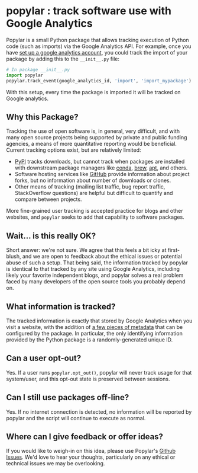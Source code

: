 # popylar : track software use with Google Analytics

Popylar is a small Python package that allows tracking execution of Python
code (such as imports) via the Google Analytics API.
For example, once you have [set up a google analytics account](https://support.google.com/analytics/answer/1008015), you could track
the import of your package by adding this to the ``__init__.py`` file:

```python
# In package __init__.py
import popylar
popylar.track_event(google_analytics_id, 'import', 'import_mypackage')
```

With this setup, every time the package is imported it will be tracked on
Google analytics.

## Why this Package?

Tracking the use of open software is, in general, very difficult, and with many
open source projects being supported by private and public funding agencies, a
means of more quantitative reporting would be beneficial.
Current tracking options exist, but are relatively limited:

- [PyPI](https://pypi.python.org/) tracks downloads, but cannot track when
  packages are installed with downstream package managers like
  [conda](http://conda.pydata.org/docs/),
  [brew](http://brew.sh/), [apt](https://wiki.debian.org/Apt), and others.
- Software hosting services like [GitHub](http://github.com) provide information
  about project forks, but no information about number of downloads or clones.
- Other means of tracking (mailing list traffic, bug report traffic, StackOverflow
  questions) are helpful but difficult to quantify and compare between projects.

More fine-grained user tracking is accepted practice for blogs and other websites,
and ``popylar`` seeks to add that capability to software packages.

## Wait... is this really OK?

Short answer: we're not sure. We agree that this feels a bit icky at first-blush,
and we are open to feedback about the ethical issues or potential abuse of such
a setup.
That being said, the information tracked by popylar is identical to that tracked
by any site using Google Analytics, including likely your favorite independent
blogs, and popylar solves a real problem faced by many developers of the open
source tools you probably depend on.

## What information is tracked?

The tracked information is exactly that stored by Google Analytics when you visit
a website, with the addition of [a few pieces of metadata](https://github.com/popylar/popylar/blob/master/popylar/popylar.py#L73-L82)
that can be configured by the package.
In particular, the only identifying information provided by the Python package is
a randomly-generated unique ID.

## Can a user opt-out?

Yes. If a user runs ``popylar.opt_out()``, popylar will never track usage for
that system/user, and this opt-out state is preserved between sessions.

## Can I still use packages off-line?

Yes. If no internet connection is detected, no information will be reported
by popylar and the script will continue to execute as normal.

## Where can I give feedback or offer ideas?

If you would like to weigh-in on this idea, please use Popylar's [Github Issues](https://github.com/popylar/popylar/issues). We'd love to hear your
thoughts, particularly on any ethical or technical issues we may be overlooking.
